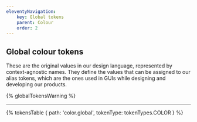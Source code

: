 ```yaml
---
eleventyNavigation:
    key: Global tokens
    parent: Colour
    order: 2
---
```


## Global colour tokens
These are the original values in our design language, represented by context-agnostic names. They define the values that can be assigned to our alias tokens, which are the ones used in GUIs while designing and developing our products.

{% globalTokensWarning %}

---

{% tokensTable {
    path: 'color.global',
    tokenType: tokenTypes.COLOR
} %}


